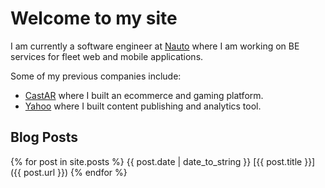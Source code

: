 # Welcome to my site

I am currently a software engineer at [Nauto](https://www.nauto.com) where I am working on BE services for fleet web and mobile applications.

Some of my previous companies include:

* [CastAR](http://castar.com) where I built an ecommerce and gaming platform.
* [Yahoo](https://yahoo.com) where I built content publishing and analytics tool.

## Blog Posts
{% for post in site.posts %}
{{ post.date | date_to_string }} [{{ post.title }}]({{ post.url }})
{% endfor %}
